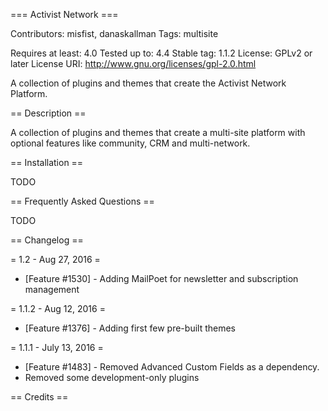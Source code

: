 === Activist Network ===

Contributors: misfist, danaskallman
Tags: multisite

Requires at least: 4.0
Tested up to: 4.4
Stable tag: 1.1.2
License: GPLv2 or later
License URI: http://www.gnu.org/licenses/gpl-2.0.html

A collection of plugins and themes that create the Activist Network Platform.

== Description ==

A collection of plugins and themes that create a multi-site platform with optional features like community, CRM and multi-network.

== Installation ==

TODO

== Frequently Asked Questions ==

TODO

== Changelog ==

= 1.2 - Aug 27, 2016 =
* [Feature #1530] - Adding MailPoet for newsletter and subscription management

= 1.1.2 - Aug 12, 2016 =
* [Feature #1376] - Adding first few pre-built themes

= 1.1.1 - July 13, 2016 =
* [Feature #1483] - Removed Advanced Custom Fields as a dependency.
* Removed some development-only plugins

== Credits ==


